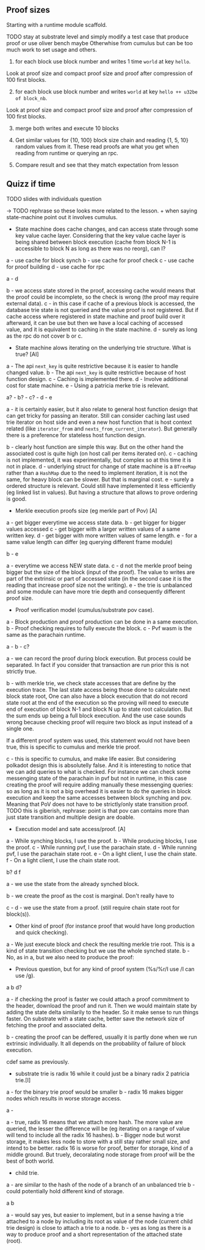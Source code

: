 ## Proof sizes

Starting with a runtime module scaffold.

TODO stay at substrate level and simply modify a test case that produce proof or use oliver bench maybe
Otherwhise from cumulus but can be too much work to set usage and others.

1. for each block use block number and writes 1 time `world` at key `hello`.

Look at proof size and compact proof size and proof after compression of 100 first blocks.

2. for each block use block number and writes `world` at key `hello ++ u32be of block_nb`.

Look at proof size and compact proof size and proof after compression of 100 first blocks.

3. merge both writes and execute 10 blocks

4. Get similar values  for {10, 100} block size chain and reading {1, 5, 10} random values from it.
These read proofs are what you get when reading from runtime or querying an rpc.

5. Compare result and see that they match expectation from lesson

## Quizz if time

TODO slides with individuals question


-> TODO rephrase so these looks more related to the lesson. + when saying state-machine point out it involves cumulus.


- State machine does cache changes, and can access state through some key value cache layer.
Considering that the key value cache layer is being shared between block execution (cache from block N-1 is accessible to block N as long as there was no reorg),
can I?

a - use cache for block synch
b - use cache for proof check
c - use cache for proof building
d - use cache for rpc

a - d

b - we access state stored in the proof, accessing cache would means that the proof could be incomplete, so the check is wrong (the proof may require external data). 
c - in this case if cache of a previous block is accessed, the database trie state is not queried and the value proof is not registered. But if cache access where registered
in state machine and proof build over it afterward, it can be use but then we have a local caching of accessed value, and it is equivalent to caching in the state machine.
d - surely as long as the rpc do not cover b or c.



- State machine alows iterating on the underlying trie structure. What is true? [AI]

a - The api `next_key` is quite restrictive because it is easier to handle changed value.
b - The api `next_key` is quite restrictive because of host function design.
c - Caching is implemented there.
d - Involve additional cost for state machine.
e - Using a patricia merke trie is relevant.


a? - b? - c? - d - e

a - it is certainly easier, but it also relate to general host function design that can get tricky for passing an iterator.
Still can consider caching last used trie iterator on host side and even a new host function that is host context related (like `iterator_from` and `nexts_from_current_iterator`).
But generally there is a preference for stateless host function design.

b - clearly host function are simple this way. But on the other hand the associated cost is quite high (on host call per items iterated on).
c - caching is not implemented, it was experimentally, but complex so at this time it is not in place.
d - underlying struct for change of state machine is a `BTreeMap` rather than a `HashMap` due to the need to implement iteration, it is not the same, for heavy block can be slower.
But that is marginal cost.
e - surely a ordered structure is relevant. Could still have implemented it less efficiently (eg linked list in values). But having a structure that allows to prove ordering is good.




- Merkle execution proofs size (eg merkle part of Pov) [A]

a - get bigger everytime we access state data.
b - get bigger for bigger values accessed
c - get bigger with a larger written values of a same written key.
d - get bigger with more written values of same length.
e - for a same value length can differ (eg querying different frame module)

b - e

a - everytime we access NEW state data.
c - d not the merkle proof being bigger but the size of the block (input of the proof). The value to writes
are part of the extrinsic or part of accessed state (in the second case it is the reading that increase proof size not the writing).
e - the trie is unbalanced and some module can have more trie depth and consequently different proof size.


- Proof verification model (cumulus/substrate pov case).

a - Block production and proof production can be done in a same execution.
b - Proof checking requires to fully execute the block.
c - Pvf wasm is the same as the parachain runtime.

a - b - c?

a - we can record the proof during block execution. But process could be separated. In fact if you consider that transaction are run prior this is not strictly true.

b - with merkle trie, we check state accesses that are define by the execution trace. The last state access being those done to calculate next block state root,
One can also have a block execution that do not record state root at the end of the execution so the proving will need to execute end of execution of block N-1 and block N up
to state root calculation. But the sum ends up being a full block execution. And the use case sounds wrong because checking proof will require two block as input instead of a single one.

If a different proof system was used, this statement would not have been true, this is specific to cumulus and merkle trie proof.

c - this is specific to cumulus, and make life easier. But considering polkadot design this is absolutelly false.
And it is interesting to notice that we can add queries to what is checked. For instance we can check some messenging state of the parachain in pvf but not in runtime, in this case creating the proof
will require adding manually these messenging queries: so as long as it is not a big overhead it is easier to do the queries in block execution and keep the same accesses between block synching and
pov. Meaning that PoV does not have to be strictly/only state transition proof. TODO this is giberish, rephrase: point is that pov can contains more than just state transition and multiple
design are doable.

- Execution model and sate access/proof. [A]

a - While synching blocks, I use the proof.
b - While producing blocks, I use the proof.
c - While running pvf, I use the parachain state.
d - While running pvf, I use the parachain state root.
e - On a light client, I use the chain state.
f - On a light client, I use the chain state root.

b? d f

a - we use the state from the already synched block.

b - we create the proof as the cost is marginal. Don't really have to

c - d - we use the state from a proof. (still require chain state root for block(s)).

- Other kind of proof (for instance proof that would have long production and quick checking).

a - We just execute block and check the resulting merkle trie root. This is a kind of state transition checking but we use the whole synched state.
b - No, as in a, but we also need to produce the proof: 

- Previous question, but for any kind of proof system (%s/%r/I use /I can use /g).

a b d?

a - if checking the proof is faster  we could attach a proof commitment to the header, download the proof and run it.
Then we would maintain state by adding the state delta similarily to the header.
So it make sense to run things faster. On substrate with a state cache, better save the network size of fetching the proof and associated delta.

b - creating the proof can be deffered, usually it is partly done when we run extrinsic individually. It all depends on the probability of failure of block execution.

cdef same as previously.

- substrate trie is radix 16 while it could just be a binary radix 2 patricia trie.[I]

a - for the binary trie proof would be smaller
b - radix 16 makes bigger nodes which results in worse storage access. 


a -

a - true, radix 16 means that we attach more hash. The more value are queried, the lesser the difference will be (eg iterating on a range of value will tend to include all the radix 16 hashes).
b - Bigger node but worst storage, it makes less node to store with a still stay rather small size, and intend to be better.
radix 16 is worse for proof, better for storage, kind of a middle ground.
But truely, decoralating node storage from proof will be the best of both world.

- child trie.

a - are similar to the hash of the node of a branch of an unbalanced trie
b - could potentially hold different kind of storage.


a b

a - would say yes, but easier to implement, but in a sense having a trie attached to a node by including its root as value of the node (current child trie design) is close to attach a trie to a node.
b - yes as long as there is a way to produce proof and a short representation of the attached state (root).

